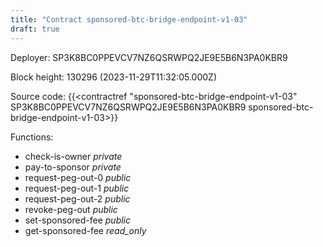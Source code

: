```yaml
---
title: "Contract sponsored-btc-bridge-endpoint-v1-03"
draft: true
---
```

Deployer: SP3K8BC0PPEVCV7NZ6QSRWPQ2JE9E5B6N3PA0KBR9


 



Block height: 130296 (2023-11-29T11:32:05.000Z)

Source code: {{<contractref "sponsored-btc-bridge-endpoint-v1-03" SP3K8BC0PPEVCV7NZ6QSRWPQ2JE9E5B6N3PA0KBR9 sponsored-btc-bridge-endpoint-v1-03>}}

Functions:

* check-is-owner _private_
* pay-to-sponsor _private_
* request-peg-out-0 _public_
* request-peg-out-1 _public_
* request-peg-out-2 _public_
* revoke-peg-out _public_
* set-sponsored-fee _public_
* get-sponsored-fee _read_only_
